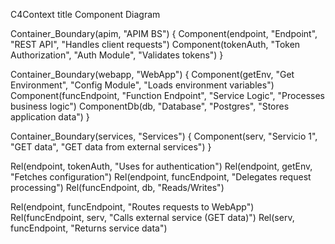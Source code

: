 C4Context
title Component Diagram

Container_Boundary(apim, "APIM BS") {
Component(endpoint, "Endpoint", "REST API", "Handles client requests")
Component(tokenAuth, "Token Authorization", "Auth Module", "Validates tokens")
}

Container_Boundary(webapp, "WebApp") {
Component(getEnv, "Get Environment", "Config Module", "Loads environment variables")
Component(funcEndpoint, "Function Endpoint", "Service Logic", "Processes business logic")
ComponentDb(db, "Database", "Postgres", "Stores application data")
}

Container_Boundary(services, "Services") {
Component(serv, "Servicio 1", "GET data", "GET data from external services")
}

Rel(endpoint, tokenAuth, "Uses for authentication")
Rel(endpoint, getEnv, "Fetches configuration")
Rel(endpoint, funcEndpoint, "Delegates request processing")
Rel(funcEndpoint, db, "Reads/Writes")

Rel(endpoint, funcEndpoint, "Routes requests to WebApp")
Rel(funcEndpoint, serv, "Calls external service (GET data)")
Rel(serv, funcEndpoint, "Returns service data")
